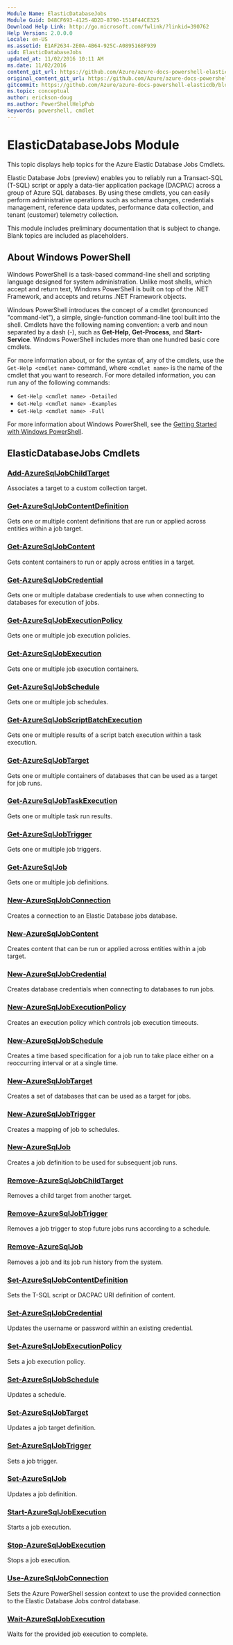 ```yaml
---
Module Name: ElasticDatabaseJobs
Module Guid: D48CF693-4125-4D2D-8790-1514F44CE325
Download Help Link: http://go.microsoft.com/fwlink/?linkid=390762
Help Version: 2.0.0.0
Locale: en-US
ms.assetid: E1AF2634-2E0A-4B64-925C-A0895168F939
uid: ElasticDatabaseJobs
updated_at: 11/02/2016 10:11 AM
ms.date: 11/02/2016
content_git_url: https://github.com/Azure/azure-docs-powershell-elasticdb/blob/master/ElasticDB/ElasticDatabaseJobs/v0.8.33/ElasticDatabaseJobs.md
original_content_git_url: https://github.com/Azure/azure-docs-powershell-elasticdb/blob/master/ElasticDB/ElasticDatabaseJobs/v0.8.33/ElasticDatabaseJobs.md
gitcommit: https://github.com/Azure/azure-docs-powershell-elasticdb/blob/64699f630725ddbaf121a7306fb3e87efd8687b9
ms.topic: conceptual
author: erickson-doug
ms.author: PowerShellHelpPub
keywords: powershell, cmdlet
---
```


# ElasticDatabaseJobs Module

This topic displays help topics for the Azure Elastic Database Jobs Cmdlets.

Elastic Database Jobs (preview) enables you to reliably run a Transact-SQL (T-SQL) script or apply a data-tier application package (DACPAC) across a group of Azure SQL databases.
By using these cmdlets, you can easily perform administrative operations such as schema changes, credentials management, reference data updates, performance data collection, and tenant (customer) telemetry collection.

This module includes preliminary documentation that is subject to change.
Blank topics are included as placeholders.


## About Windows PowerShell

Windows PowerShell is a task-based command-line shell and scripting language designed for system administration.
Unlike most shells, which accept and return text, Windows PowerShell is built on top of the .NET Framework, and accepts and returns .NET Framework objects.

Windows PowerShell introduces the concept of a cmdlet (pronounced "command-let"), a simple, single-function command-line tool built into the shell.
Cmdlets have the following naming convention: a verb and noun separated by a dash (-), such as **Get-Help**, **Get-Process**, and **Start-Service**.
Windows PowerShell includes more than one hundred basic core cmdlets.

For more information about, or for the syntax of, any of the cmdlets, use the `Get-Help <cmdlet name>` command, where `<cmdlet name>` is the name of the cmdlet that you want to research.
For more detailed information, you can run any of the following commands:

* `Get-Help <cmdlet name> -Detailed`
* `Get-Help <cmdlet name> -Examples`
* `Get-Help <cmdlet name> -Full`

For more information about Windows PowerShell, see the [Getting Started with Windows PowerShell](https://msdn.microsoft.com/en-us/powershell/scripting/getting-started/getting-started-with-windows-powershell).



## ElasticDatabaseJobs Cmdlets
### [Add-AzureSqlJobChildTarget](./Add-AzureSqlJobChildTarget.md)
Associates a target to a custom collection target.


### [Get-AzureSqlJobContentDefinition](./Get-AzureSqlJobContentDefinition.md)
Gets one or multiple content definitions that are run or applied across entities within a job target.


### [Get-AzureSqlJobContent](./Get-AzureSqlJobContent.md)
Gets content containers to run or apply across entities in a target.


### [Get-AzureSqlJobCredential](./Get-AzureSqlJobCredential.md)
Gets one or multiple database credentials to use when connecting to databases for execution of jobs.


### [Get-AzureSqlJobExecutionPolicy](./Get-AzureSqlJobExecutionPolicy.md)
Gets one or multiple job execution policies.


### [Get-AzureSqlJobExecution](./Get-AzureSqlJobExecution.md)
Gets one or multiple job execution containers.


### [Get-AzureSqlJobSchedule](./Get-AzureSqlJobSchedule.md)
Gets one or multiple job schedules.


### [Get-AzureSqlJobScriptBatchExecution](./Get-AzureSqlJobScriptBatchExecution.md)
Gets one or multiple results of a script batch execution within a task execution.


### [Get-AzureSqlJobTarget](./Get-AzureSqlJobTarget.md)
Gets one or multiple containers of databases that can be used as a target for job runs.


### [Get-AzureSqlJobTaskExecution](./Get-AzureSqlJobTaskExecution.md)
Gets one or multiple task run results.


### [Get-AzureSqlJobTrigger](./Get-AzureSqlJobTrigger.md)
Gets one or multiple job triggers.


### [Get-AzureSqlJob](./Get-AzureSqlJob.md)
Gets one or multiple job definitions.


### [New-AzureSqlJobConnection](./New-AzureSqlJobConnection.md)
Creates a connection to an Elastic Database jobs database.


### [New-AzureSqlJobContent](./New-AzureSqlJobContent.md)
Creates content that can be run or applied across entities within a job target.


### [New-AzureSqlJobCredential](./New-AzureSqlJobCredential.md)
Creates database credentials when connecting to databases to run jobs.


### [New-AzureSqlJobExecutionPolicy](./New-AzureSqlJobExecutionPolicy.md)
Creates an execution policy which controls job execution timeouts.


### [New-AzureSqlJobSchedule](./New-AzureSqlJobSchedule.md)
Creates a time based specification for a job run to take place either on a reoccurring interval or at a single time.


### [New-AzureSqlJobTarget](./New-AzureSqlJobTarget.md)
Creates a set of databases that can be used as a target for jobs.


### [New-AzureSqlJobTrigger](./New-AzureSqlJobTrigger.md)
Creates a mapping of job to schedules.


### [New-AzureSqlJob](./New-AzureSqlJob.md)
Creates a job definition to be used for subsequent job runs.


### [Remove-AzureSqlJobChildTarget](./Remove-AzureSqlJobChildTarget.md)
Removes a child target from another target.


### [Remove-AzureSqlJobTrigger](./Remove-AzureSqlJobTrigger.md)
Removes a job trigger to stop future jobs runs according to a schedule.


### [Remove-AzureSqlJob](./Remove-AzureSqlJob.md)
Removes a job and its job run history from the system.


### [Set-AzureSqlJobContentDefinition](./Set-AzureSqlJobContentDefinition.md)
Sets the T-SQL script or DACPAC URI definition of content.


### [Set-AzureSqlJobCredential](./Set-AzureSqlJobCredential.md)
Updates the username or password within an existing credential.


### [Set-AzureSqlJobExecutionPolicy](./Set-AzureSqlJobExecutionPolicy.md)
Sets a job execution policy.


### [Set-AzureSqlJobSchedule](./Set-AzureSqlJobSchedule.md)
Updates a schedule.


### [Set-AzureSqlJobTarget](./Set-AzureSqlJobTarget.md)
Updates a job target definition.


### [Set-AzureSqlJobTrigger](./Set-AzureSqlJobTrigger.md)
Sets a job trigger.


### [Set-AzureSqlJob](./Set-AzureSqlJob.md)
Updates a job definition.


### [Start-AzureSqlJobExecution](./Start-AzureSqlJobExecution.md)
Starts a job execution.


### [Stop-AzureSqlJobExecution](./Stop-AzureSqlJobExecution.md)
Stops a job execution.


### [Use-AzureSqlJobConnection](./Use-AzureSqlJobConnection.md)
Sets the Azure PowerShell session context to use the provided connection to the Elastic Database Jobs control database.


### [Wait-AzureSqlJobExecution](./Wait-AzureSqlJobExecution.md)
Waits for the provided job execution to complete.
